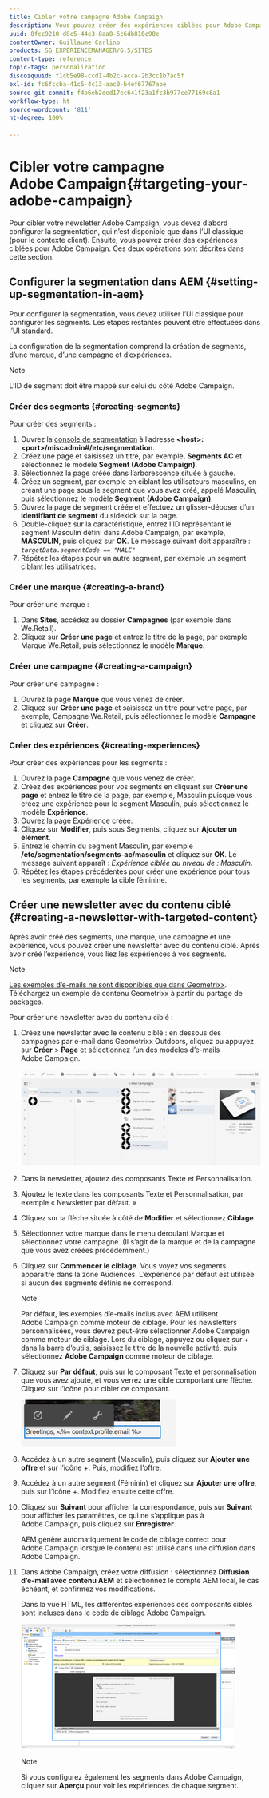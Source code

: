 ```yaml
---
title: Cibler votre campagne Adobe Campaign
description: Vous pouvez créer des expériences ciblées pour Adobe Campaign après avoir configuré la segmentation.
uuid: 8fcc9210-d8c5-44e3-8aa8-6c6db810c98e
contentOwner: Guillaume Carlino
products: SG_EXPERIENCEMANAGER/6.5/SITES
content-type: reference
topic-tags: personalization
discoiquuid: f1cb5e98-ccd1-4b2c-acca-2b3cc1b7ac5f
exl-id: fc6fccba-41c5-4c13-aac0-b4ef67767abe
source-git-commit: f4b6eb2ded17ec641f23a1fc3b977ce77169c8a1
workflow-type: ht
source-wordcount: '811'
ht-degree: 100%

---
```


# Cibler votre campagne Adobe Campaign{#targeting-your-adobe-campaign}

Pour cibler votre newsletter Adobe Campaign, vous devez d’abord configurer la segmentation, qui n’est disponible que dans l’UI classique (pour le contexte client). Ensuite, vous pouvez créer des expériences ciblées pour Adobe Campaign. Ces deux opérations sont décrites dans cette section.

## Configurer la segmentation dans AEM {#setting-up-segmentation-in-aem}

Pour configurer la segmentation, vous devez utiliser l’UI classique pour configurer les segments. Les étapes restantes peuvent être effectuées dans l’UI standard.

La configuration de la segmentation comprend la création de segments, d’une marque, d’une campagne et d’expériences.

>[!NOTE]
>
>L’ID de segment doit être mappé sur celui du côté Adobe Campaign.

### Créer des segments {#creating-segments}

Pour créer des segments :

1. Ouvrez la [console de segmentation](http://localhost:4502/miscadmin#/etc/segmentation) à l’adresse **&lt;host>:&lt;port>/miscadmin#/etc/segmentation**.
1. Créez une page et saisissez un titre, par exemple, **Segments AC** et sélectionnez le modèle **Segment (Adobe Campaign)**.
1. Sélectionnez la page créée dans l’arborescence située à gauche.
1. Créez un segment, par exemple en ciblant les utilisateurs masculins, en créant une page sous le segment que vous avez créé, appelé Masculin, puis sélectionnez le modèle **Segment (Adobe Campaign)**.
1. Ouvrez la page de segment créée et effectuez un glisser-déposer d’un **identifiant de segment** du sidekick sur la page.
1. Double-cliquez sur la caractéristique, entrez l’ID représentant le segment Masculin défini dans Adobe Campaign, par exemple, **MASCULIN**, puis cliquez sur **OK**. Le message suivant doit apparaître : *`targetData.segmentCode == "MALE"`*
1. Répétez les étapes pour un autre segment, par exemple un segment ciblant les utilisatrices.

### Créer une marque {#creating-a-brand}

Pour créer une marque :

1. Dans **Sites**, accédez au dossier **Campagnes** (par exemple dans We.Retail).
1. Cliquez sur **Créer une page** et entrez le titre de la page, par exemple Marque We.Retail, puis sélectionnez le modèle **Marque**.

### Créer une campagne {#creating-a-campaign}

Pour créer une campagne :

1. Ouvrez la page **Marque** que vous venez de créer.
1. Cliquez sur **Créer une page** et saisissez un titre pour votre page, par exemple, Campagne We.Retail, puis sélectionnez le modèle **Campagne** et cliquez sur **Créer**.

### Créer des expériences {#creating-experiences}

Pour créer des expériences pour les segments :

1. Ouvrez la page **Campagne** que vous venez de créer.
1. Créez des expériences pour vos segments en cliquant sur **Créer une page** et entrez le titre de la page, par exemple, Masculin puisque vous créez une expérience pour le segment Masculin, puis sélectionnez le modèle **Expérience**.
1. Ouvrez la page Expérience créée.
1. Cliquez sur **Modifier**, puis sous Segments, cliquez sur **Ajouter un élément**.
1. Entrez le chemin du segment Masculin, par exemple **/etc/segmentation/segments-ac/masculin** et cliquez sur **OK**. Le message suivant apparaît : *Expérience ciblée au niveau de : Masculin*.
1. Répétez les étapes précédentes pour créer une expérience pour tous les segments, par exemple la cible féminine.

## Créer une newsletter avec du contenu ciblé {#creating-a-newsletter-with-targeted-content}

Après avoir créé des segments, une marque, une campagne et une expérience, vous pouvez créer une newsletter avec du contenu ciblé. Après avoir créé l’expérience, vous liez les expériences à vos segments.

>[!NOTE]
>
>[Les exemples d’e-mails ne sont disponibles que dans Geometrixx](/help/sites-developing/we-retail.md). Téléchargez un exemple de contenu Geometrixx à partir du partage de packages.

Pour créer une newsletter avec du contenu ciblé :

1. Créez une newsletter avec le contenu ciblé : en dessous des campagnes par e-mail dans Geometrixx Outdoors, cliquez ou appuyez sur **Créer** > **Page** et sélectionnez l’un des modèles d’e-mails Adobe Campaign.

   ![chlimage_1-188](assets/chlimage_1-188.png)

1. Dans la newsletter, ajoutez des composants Texte et Personnalisation.
1. Ajoutez le texte dans les composants Texte et Personnalisation, par exemple « Newsletter par défaut. »
1. Cliquez sur la flèche située à côté de **Modifier** et sélectionnez **Ciblage**.
1. Sélectionnez votre marque dans le menu déroulant Marque et sélectionnez votre campagne. (Il s’agit de la marque et de la campagne que vous avez créées précédemment.)
1. Cliquez sur **Commencer le ciblage**. Vous voyez vos segments apparaître dans la zone Audiences. L’expérience par défaut est utilisée si aucun des segments définis ne correspond.

   >[!NOTE]
   >
   >Par défaut, les exemples d’e-mails inclus avec AEM utilisent Adobe Campaign comme moteur de ciblage. Pour les newsletters personnalisées, vous devrez peut-être sélectionner Adobe Campaign comme moteur de ciblage. Lors du ciblage, appuyez ou cliquez sur + dans la barre d’outils, saisissez le titre de la nouvelle activité, puis sélectionnez **Adobe Campaign** comme moteur de ciblage.

1. Cliquez sur **Par défaut**, puis sur le composant Texte et personnalisation que vous avez ajouté, et vous verrez une cible comportant une flèche. Cliquez sur l’icône pour cibler ce composant.

   ![chlimage_1-189](assets/chlimage_1-189.png)

1. Accédez à un autre segment (Masculin), puis cliquez sur **Ajouter une offre** et sur l’icône +. Puis, modifiez l’offre.
1. Accédez à un autre segment (Féminin) et cliquez sur **Ajouter une offre**, puis sur l’icône +. Modifiez ensuite cette offre.
1. Cliquez sur **Suivant** pour afficher la correspondance, puis sur **Suivant** pour afficher les paramètres, ce qui ne s’applique pas à Adobe Campaign, puis cliquez sur **Enregistrer**.

   AEM génère automatiquement le code de ciblage correct pour Adobe Campaign lorsque le contenu est utilisé dans une diffusion dans Adobe Campaign.

1. Dans Adobe Campaign, créez votre diffusion : sélectionnez **Diffusion d’e-mail avec contenu AEM** et sélectionnez le compte AEM local, le cas échéant, et confirmez vos modifications.

   Dans la vue HTML, les différentes expériences des composants ciblés sont incluses dans le code de ciblage Adobe Campaign.

   ![chlimage_1-190](assets/chlimage_1-190.png)

   >[!NOTE]
   >
   >Si vous configurez également les segments dans Adobe Campaign, cliquez sur **Aperçu** pour voir les expériences de chaque segment.
